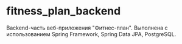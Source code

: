 # fitness_plan_backend
Backend-часть веб-приложения "Фитнес-план". Выполнена с использованием Spring Framework, Spring Data JPA, PostgreSQL.
